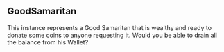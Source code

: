 ## GoodSamaritan

This instance represents a Good Samaritan that is wealthy and ready to donate some coins to anyone requesting it. Would you be able to drain all the balance from his Wallet?
